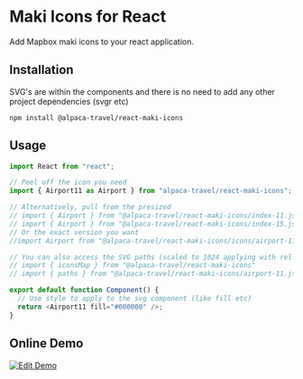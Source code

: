 # Maki Icons for React

Add Mapbox maki icons to your react application.

## Installation

SVG's are within the components and there is no need to add any other project dependencies (svgr etc)

```
npm install @alpaca-travel/react-maki-icons
```

## Usage

```javascript
import React from "react";

// Peel off the icon you need
import { Airport11 as Airport } from "alpaca-travel/react-maki-icons";

// Alternatively, pull from the presized
// import { Airport } from "@alpaca-travel/react-maki-icons/index-11.js";
// import { Airport } from "@alpaca-travel/react-maki-icons/index-15.js";
// Or the exact version you want
//import Airport from "@alpaca-travel/react-maki-icons/icons/airport-11";

// You can also access the SVG paths (scaled to 1024 applying with rel and rounding)
// import { iconsMap } from "@alpaca-travel/react-maki-icons"
// import { paths } from "@alpaca-travel/react-maki-icons/airport-11.js"

export default function Component() {
  // Use style to apply to the svg component (like fill etc)
  return <Airport11 fill="#000000" />;
}
```

## Online Demo

[![Edit Demo](https://codesandbox.io/static/img/play-codesandbox.svg)](https://codesandbox.io/s/react-maki-icons-1f6kq?file=/src/App.tsx)
